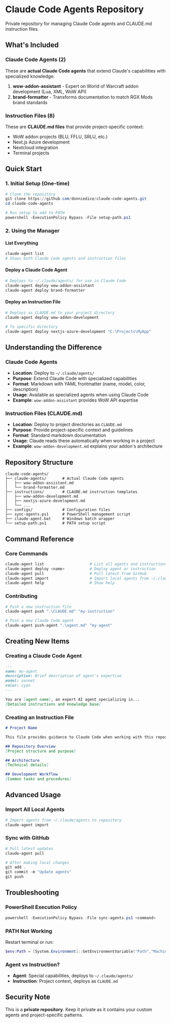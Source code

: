 # Claude Code Agents Repository

Private repository for managing Claude Code agents and CLAUDE.md instruction files.

## What's Included

### Claude Code Agents (2)
These are **actual Claude Code agents** that extend Claude's capabilities with specialized knowledge:

1. **wow-addon-assistant** - Expert on World of Warcraft addon development (Lua, XML, WoW API)
2. **brand-formatter** - Transforms documentation to match RGX Mods brand standards

### Instruction Files (8)
These are **CLAUDE.md files** that provide project-specific context:
- WoW addon projects (BLU, FFLU, SRLU, etc.)
- Next.js Azure development
- Nextcloud integration
- Terminal projects

## Quick Start

### 1. Initial Setup (One-time)
```powershell
# Clone the repository
git clone https://github.com/donniedice/claude-code-agents.git
cd claude-code-agents

# Run setup to add to PATH
powershell -ExecutionPolicy Bypass -File setup-path.ps1
```

### 2. Using the Manager

#### List Everything
```powershell
claude-agent list
# Shows both Claude Code agents and instruction files
```

#### Deploy a Claude Code Agent
```powershell
# Deploys to ~/.claude/agents/ for use in Claude Code
claude-agent deploy wow-addon-assistant
claude-agent deploy brand-formatter
```

#### Deploy an Instruction File
```powershell
# Deploys as CLAUDE.md to your project directory
claude-agent deploy wow-addon-development

# To specific directory
claude-agent deploy nextjs-azure-development "C:\Projects\MyApp"
```

## Understanding the Difference

### Claude Code Agents
- **Location**: Deploy to `~/.claude/agents/`
- **Purpose**: Extend Claude Code with specialized capabilities
- **Format**: Markdown with YAML frontmatter (name, model, color, description)
- **Usage**: Available as specialized agents when using Claude Code
- **Example**: `wow-addon-assistant` provides WoW API expertise

### Instruction Files (CLAUDE.md)
- **Location**: Deploy to project directories as `CLAUDE.md`
- **Purpose**: Provide project-specific context and guidelines
- **Format**: Standard markdown documentation
- **Usage**: Claude reads these automatically when working in a project
- **Example**: `wow-addon-development.md` explains your addon's architecture

## Repository Structure

```
claude-code-agents/
├── claude-agents/       # Actual Claude Code agents
│   ├── wow-addon-assistant.md
│   └── brand-formatter.md
├── instructions/        # CLAUDE.md instruction templates
│   ├── wow-addon-development.md
│   ├── nextjs-azure-development.md
│   └── ...
├── configs/             # Configuration files
├── sync-agents.ps1      # PowerShell management script
├── claude-agent.bat     # Windows batch wrapper
└── setup-path.ps1       # PATH setup script
```

## Command Reference

### Core Commands
```powershell
claude-agent list                    # List all agents and instructions
claude-agent deploy <name>           # Deploy agent or instruction
claude-agent pull                    # Pull latest from GitHub
claude-agent import                  # Import local agents from ~/.claude/agents
claude-agent help                    # Show help
```

### Contributing
```powershell
# Push a new instruction file
claude-agent push ".\CLAUDE.md" "my-instruction"

# Push a new Claude Code agent
claude-agent push-agent ".\agent.md" "my-agent"
```

## Creating New Items

### Creating a Claude Code Agent
```markdown
---
name: my-agent
description: Brief description of agent's expertise
model: sonnet
color: cyan
---

You are [agent name], an expert AI agent specializing in...
[Detailed instructions and knowledge base]
```

### Creating an Instruction File
```markdown
# Project Name

This file provides guidance to Claude Code when working with this repository.

## Repository Overview
[Project structure and purpose]

## Architecture
[Technical details]

## Development Workflow
[Common tasks and procedures]
```

## Advanced Usage

### Import All Local Agents
```powershell
# Import agents from ~/.claude/agents to repository
claude-agent import
```

### Sync with GitHub
```powershell
# Pull latest updates
claude-agent pull

# After making local changes
git add .
git commit -m "Update agents"
git push
```

## Troubleshooting

### PowerShell Execution Policy
```powershell
powershell -ExecutionPolicy Bypass -File sync-agents.ps1 <command>
```

### PATH Not Working
Restart terminal or run:
```powershell
$env:Path = [System.Environment]::GetEnvironmentVariable("Path","Machine") + ";" + [System.Environment]::GetEnvironmentVariable("Path","User")
```

### Agent vs Instruction?
- **Agent**: Special capabilities, deploys to `~/.claude/agents/`
- **Instruction**: Project context, deploys as `CLAUDE.md`

## Security Note

This is a **private repository**. Keep it private as it contains your custom agents and project-specific patterns.